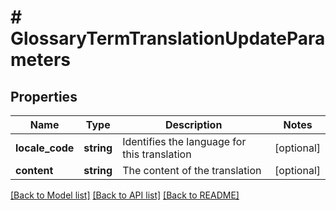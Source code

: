 # # GlossaryTermTranslationUpdateParameters

## Properties

Name | Type | Description | Notes
------------ | ------------- | ------------- | -------------
**locale_code** | **string** | Identifies the language for this translation | [optional] 
**content** | **string** | The content of the translation | [optional] 

[[Back to Model list]](../../README.md#documentation-for-models) [[Back to API list]](../../README.md#documentation-for-api-endpoints) [[Back to README]](../../README.md)


